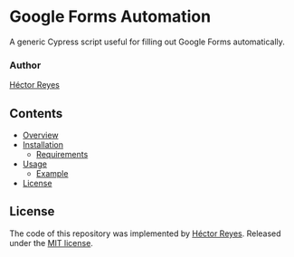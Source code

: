 # Google Forms Automation
A generic Cypress script useful for filling out Google Forms automatically.

### Author
[Héctor Reyes](https://github.com/hreyesm)

## Contents
* [Overview](#overview)
* [Installation](#installation)
  * [Requirements](#requirements)
* [Usage](#usage)
  * [Example](#example)
* [License](#license)

## License
The code of this repository was implemented by [Héctor Reyes](https://github.com/hreyesm). Released under the [MIT license](./LICENSE).
